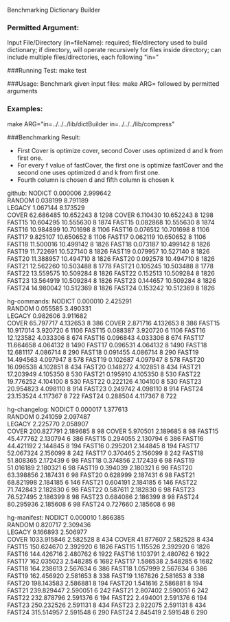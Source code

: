 Benchmarking Dictionary Builder

### Permitted Argument:
Input File/Directory (in=fileName): required; file/directory used to build dictionary; if directory, will operate recursively for files inside directory; can include multiple files/directories, each following "in="

###Running Test:
make test

###Usage:
Benchmark given input files: make ARG= followed by permitted arguments

### Examples:
make ARG="in=../../../lib/dictBuilder in=../../../lib/compress"

###Benchmarking Result:
- First Cover is optimize cover, second Cover uses optimized d and k from first one.
- For every f value of fastCover, the first one is optimize fastCover and the second one uses optimized d and k from first one.
- Fourth column is chosen d and fifth column is chosen k

github:
NODICT       0.000006       2.999642        
RANDOM       0.038199       8.791189        
LEGACY       1.067144       8.173529        
COVER       62.686485       10.652243        8          1298
COVER       6.110430       10.652243        8          1298
FAST15       10.604295       10.555630        8          1874
FAST15       0.082868       10.555630        8          1874
FAST16       10.984899       10.701698        8          1106
FAST16       0.076512       10.701698        8          1106
FAST17       9.825107       10.650652        8          1106
FAST17       0.062119       10.650652        8          1106
FAST18       11.500016       10.499142        8          1826
FAST18       0.073187       10.499142        8          1826
FAST19       11.722691       10.527140        8          1826
FAST19       0.079957       10.527140        8          1826
FAST20       11.388957       10.494710        8          1826
FAST20       0.092578       10.494710        8          1826
FAST21       12.562260       10.503488        8          1778
FAST21       0.105245       10.503488        8          1778
FAST22       13.559575       10.509284        8          1826
FAST22       0.152513       10.509284        8          1826
FAST23       13.564919       10.509284        8          1826
FAST23       0.144657       10.509284        8          1826
FAST24       14.980042       10.512369        8          1826
FAST24       0.153242       10.512369        8          1826

hg-commands:
NODICT       0.000010       2.425291        
RANDOM       0.055585       3.490331        
LEGACY       0.982606       3.911682        
COVER       65.797717       4.132653        8          386
COVER       2.871716       4.132653        8          386
FAST15       10.917014       3.920720        6          1106
FAST15       0.088387       3.920720        6          1106
FAST16       12.123582       4.033306        8          674
FAST16       0.096843       4.033306        8          674
FAST17       11.664658       4.064132        8          1490
FAST17       0.096531       4.064132        8          1490
FAST18       12.681117       4.086714        8          290
FAST18       0.091455       4.086714        8          290
FAST19       14.494563       4.097947        8          578
FAST19       0.102687       4.097947        8          578
FAST20       16.096538       4.102851        8          434
FAST20       0.148272       4.102851        8          434
FAST21       17.203949       4.105350        8          530
FAST21       0.195910       4.105350        8          530
FAST22       19.776252       4.104100        8          530
FAST22       0.222126       4.104100        8          530
FAST23       20.954823       4.098110        8          914
FAST23       0.249742       4.098110        8          914
FAST24       23.153524       4.117367        8          722
FAST24       0.288504       4.117367        8          722

hg-changelog:
NODICT       0.000017       1.377613        
RANDOM       0.241059       2.097487        
LEGACY       2.225770       2.058907        
COVER       200.827791       2.189685        8          98
COVER       5.970501       2.189685        8          98
FAST15       45.477762       2.130794        6          386
FAST15       0.294055       2.130794        6          386
FAST16       44.421192       2.144845        8          194
FAST16       0.295201       2.144845        8          194
FAST17       52.067324       2.156099        8          242
FAST17       0.370465       2.156099        8          242
FAST18       51.808365       2.172439        6          98
FAST18       0.374856       2.172439        6          98
FAST19       51.016189       2.180321        6          98
FAST19       0.394039       2.180321        6          98
FAST20       63.398856       2.187431        6          98
FAST20       0.628999       2.187431        6          98
FAST21       68.821998       2.184185        6          146
FAST21       0.604191       2.184185        6          146
FAST22       71.742843       2.182830        6          98
FAST22       0.587611       2.182830        6          98
FAST23       76.527495       2.186399        8          98
FAST23       0.684086       2.186399        8          98
FAST24       80.295936       2.185608        6          98
FAST24       0.727660       2.185608        6          98

hg-manifest:
NODICT       0.000010       1.866385        
RANDOM       0.820717       2.309436        
LEGACY       9.166893       2.506977        
COVER       1033.915846       2.582528        8          434
COVER       41.877607       2.582528        8          434
FAST15       150.624670       2.392920        6          1826
FAST15       1.115526       2.392920        6          1826
FAST16       144.426716       2.480762        6          1922
FAST16       1.103791       2.480762        6          1922
FAST17       162.035023       2.548285        6          1682
FAST17       1.586538       2.548285        6          1682
FAST18       164.238613       2.567634        6          386
FAST18       1.057999       2.567634        6          386
FAST19       162.456920       2.581653        8          338
FAST19       1.167826       2.581653        8          338
FAST20       198.143583       2.586881        8          194
FAST20       1.541616       2.586881        8          194
FAST21       239.829447       2.590051        6          242
FAST21       2.807402       2.590051        6          242
FAST22       232.878796       2.591376        6          194
FAST22       2.494001       2.591376        6          194
FAST23       250.232526       2.591131        8          434
FAST23       2.922075       2.591131        8          434
FAST24       315.514957       2.591548        6          290
FAST24       2.845419       2.591548        6          290
